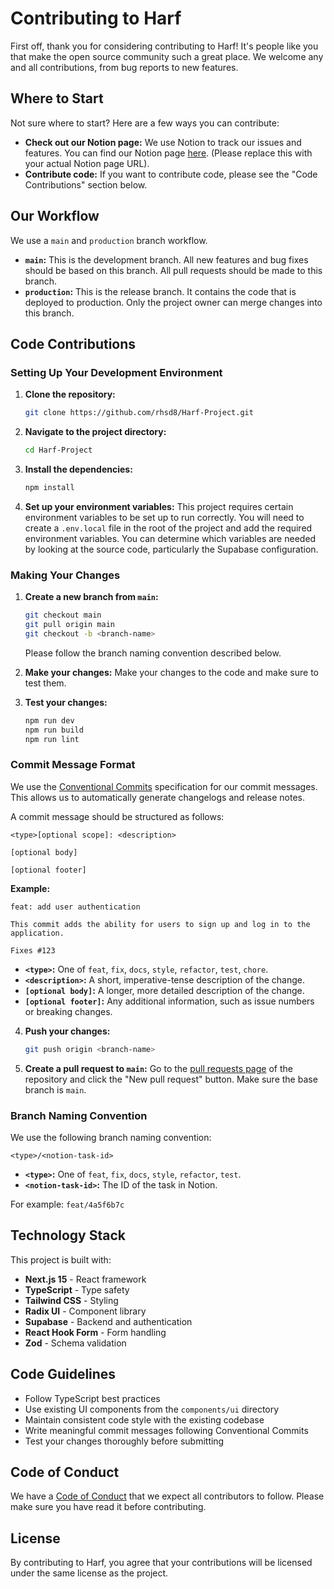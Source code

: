 # Contributing to Harf

First off, thank you for considering contributing to Harf! It's people like you that make the open source community such a great place. We welcome any and all contributions, from bug reports to new features.

## Where to Start

Not sure where to start? Here are a few ways you can contribute:

*   **Check out our Notion page:** We use Notion to track our issues and features. You can find our Notion page [here](https://www.notion.so/your-notion-page). (Please replace this with your actual Notion page URL).
*   **Contribute code:** If you want to contribute code, please see the "Code Contributions" section below.

## Our Workflow

We use a `main` and `production` branch workflow.

*   **`main`:** This is the development branch. All new features and bug fixes should be based on this branch. All pull requests should be made to this branch.
*   **`production`:** This is the release branch. It contains the code that is deployed to production. Only the project owner can merge changes into this branch.

## Code Contributions

### Setting Up Your Development Environment

1.  **Clone the repository:**
    ```bash
    git clone https://github.com/rhsd8/Harf-Project.git
    ```
2.  **Navigate to the project directory:**
    ```bash
    cd Harf-Project
    ```
3.  **Install the dependencies:**
    ```bash
    npm install
    ```
4.  **Set up your environment variables:** This project requires certain environment variables to be set up to run correctly. You will need to create a `.env.local` file in the root of the project and add the required environment variables. You can determine which variables are needed by looking at the source code, particularly the Supabase configuration.

### Making Your Changes

1.  **Create a new branch from `main`:**
    ```bash
    git checkout main
    git pull origin main
    git checkout -b <branch-name>
    ```
    Please follow the branch naming convention described below.

2.  **Make your changes:** Make your changes to the code and make sure to test them.

3.  **Test your changes:**
    ```bash
    npm run dev
    npm run build
    npm run lint
    ```

### Commit Message Format

We use the [Conventional Commits](https://www.conventionalcommits.org/en/v1.0.0/) specification for our commit messages. This allows us to automatically generate changelogs and release notes.

A commit message should be structured as follows:

```
<type>[optional scope]: <description>

[optional body]

[optional footer]
```

**Example:**

```
feat: add user authentication

This commit adds the ability for users to sign up and log in to the application.

Fixes #123
```

*   **`<type>`:** One of `feat`, `fix`, `docs`, `style`, `refactor`, `test`, `chore`.
*   **`<description>`:** A short, imperative-tense description of the change.
*   **`[optional body]`:** A longer, more detailed description of the change.
*   **`[optional footer]`:** Any additional information, such as issue numbers or breaking changes.

4.  **Push your changes:**
    ```bash
    git push origin <branch-name>
    ```

5.  **Create a pull request to `main`:** Go to the [pull requests page](https://github.com/rhsd8/Harf-Project/pulls) of the repository and click the "New pull request" button. Make sure the base branch is `main`.

### Branch Naming Convention

We use the following branch naming convention:

`<type>/<notion-task-id>`

*   **`<type>`:** One of `feat`, `fix`, `docs`, `style`, `refactor`, `test`.
*   **`<notion-task-id>`:** The ID of the task in Notion.

For example: `feat/4a5f6b7c`

## Technology Stack

This project is built with:
- **Next.js 15** - React framework
- **TypeScript** - Type safety
- **Tailwind CSS** - Styling
- **Radix UI** - Component library
- **Supabase** - Backend and authentication
- **React Hook Form** - Form handling
- **Zod** - Schema validation

## Code Guidelines

- Follow TypeScript best practices
- Use existing UI components from the `components/ui` directory
- Maintain consistent code style with the existing codebase
- Write meaningful commit messages following Conventional Commits
- Test your changes thoroughly before submitting

## Code of Conduct

We have a [Code of Conduct](CODE_OF_CONDUCT.md) that we expect all contributors to follow. Please make sure you have read it before contributing.

## License

By contributing to Harf, you agree that your contributions will be licensed under the same license as the project.